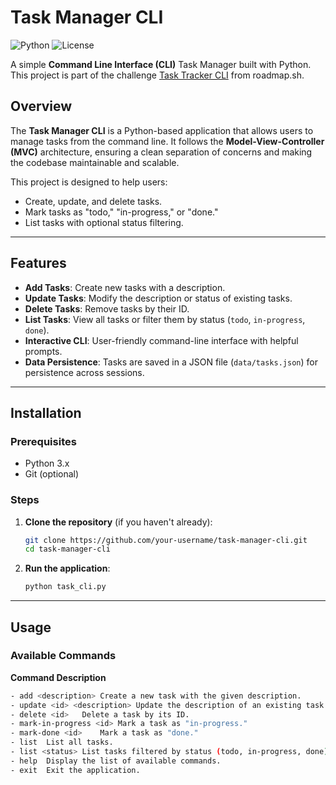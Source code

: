 # Task Manager CLI

![Python](https://img.shields.io/badge/Python-3.x-blue.svg)
![License](https://img.shields.io/badge/License-MIT-green.svg)

A simple **Command Line Interface (CLI)** Task Manager built with Python. This project is part of the challenge [Task Tracker CLI](https://roadmap.sh/projects/task-tracker) from roadmap.sh.

## Overview

The **Task Manager CLI** is a Python-based application that allows users to manage tasks from the command line. It follows the **Model-View-Controller (MVC)** architecture, ensuring a clean separation of concerns and making the codebase maintainable and scalable.

This project is designed to help users:
- Create, update, and delete tasks.
- Mark tasks as "todo," "in-progress," or "done."
- List tasks with optional status filtering.

---

## Features

- **Add Tasks**: Create new tasks with a description.
- **Update Tasks**: Modify the description or status of existing tasks.
- **Delete Tasks**: Remove tasks by their ID.
- **List Tasks**: View all tasks or filter them by status (`todo`, `in-progress`, `done`).
- **Interactive CLI**: User-friendly command-line interface with helpful prompts.
- **Data Persistence**: Tasks are saved in a JSON file (`data/tasks.json`) for persistence across sessions.

---

## Installation

### Prerequisites

- Python 3.x
- Git (optional)

### Steps

1. **Clone the repository** (if you haven't already):
   ```bash
   git clone https://github.com/your-username/task-manager-cli.git
   cd task-manager-cli
   ```

2. **Run the application**:
   ```bash
   python task_cli.py
   ```
---

## Usage
### Available Commands
**Command	Description**

```bash
- add <description>	Create a new task with the given description.
- update <id> <description>	Update the description of an existing task.
- delete <id>	Delete a task by its ID.
- mark-in-progress <id>	Mark a task as "in-progress."
- mark-done <id>	Mark a task as "done."
- list	List all tasks.
- list <status>	List tasks filtered by status (todo, in-progress, done).
- help	Display the list of available commands.
- exit	Exit the application.
```
